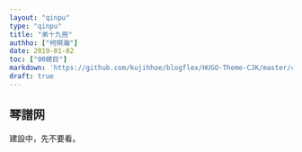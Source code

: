 ```yaml
---
layout: "qinpu"
type: "qinpu"
title: "弟十九冊"
authho: ["柯棋瀚"]
date: 2019-01-02
toc: ["00總目"]
markdown: 'https://github.com/kujihhoe/blogflex/HUGO-Theme-CJK/master/content/qinpu/00table/19.md'
draft: true
---
```


## 琴譜网

建設中，先不要看。
